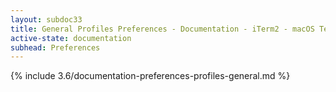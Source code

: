 ```yaml
---
layout: subdoc33
title: General Profiles Preferences - Documentation - iTerm2 - macOS Terminal Replacement
active-state: documentation
subhead: Preferences
---
```

{% include 3.6/documentation-preferences-profiles-general.md %}
